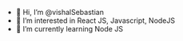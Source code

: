 - 👋 Hi, I’m @vishalSebastian
- 👀 I’m interested in React JS, Javascript, NodeJS
- 🌱 I’m currently learning Node JS

<!---
vishalSebastian/vishalSebastian is a ✨ special ✨ repository because its `README.md` (this file) appears on your GitHub profile.
You can click the Preview link to take a look at your changes.
--->
